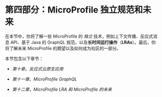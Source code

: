 # 第四部分：MicroProfile 独立规范和未来

在本节中，你将了解一些 MicroProfile 的 *独立* 技术，例如上下文传播、反应式消息 API、基于 Java 的 GraphQL 规范，以及**长时间运行操作**（**LRAs**）。最后，你将了解未来 MicroProfile 的期望以及如何成为社区的一部分。

本节包含以下章节：

+   *第十章*，*反应式云原生应用*

+   *第十一章*，*MicroProfile GraphQL*

+   *第十二章*，*MicroProfile LRA 和 MicroProfile 的未来*
